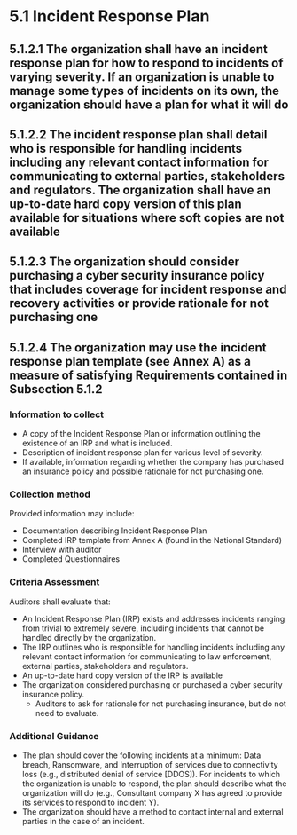 # 5.1 Incident Response Plan

## 5.1.2.1 The organization shall have an incident response plan for how to respond to incidents of varying severity. If an organization is unable to manage some types of incidents on its own, the organization should have a plan for what it will do

## 5.1.2.2 The incident response plan shall detail who is responsible for handling incidents including any relevant contact information for communicating to external parties, stakeholders and regulators. The organization shall have an up-to-date hard copy version of this plan available for situations where soft copies are not available

## 5.1.2.3 The organization should consider purchasing a cyber security insurance policy that includes coverage for incident response and recovery activities or provide rationale for not purchasing one

## 5.1.2.4 The organization may use the incident response plan template (see Annex A) as a measure of satisfying Requirements contained in Subsection 5.1.2

### Information to collect

- A copy of the Incident Response Plan or information outlining the existence of an IRP and what is included.
- Description of incident response plan for various level of severity.
- If available, information regarding whether the company has purchased an insurance policy and possible rationale for not purchasing one.

### Collection method

Provided information may include:

- Documentation describing Incident Response Plan
- Completed IRP template from Annex A (found in the National Standard)
- Interview with auditor
- Completed Questionnaires

### Criteria Assessment

Auditors shall evaluate that:

- An Incident Response Plan (IRP) exists and addresses incidents ranging from trivial to extremely severe, including incidents that cannot be handled directly by the organization.
- The IRP outlines who is responsible for handling incidents including any relevant contact information for communicating to law enforcement, external parties, stakeholders and regulators.
- An up-to-date hard copy version of the IRP is available
- The organization considered purchasing or purchased a cyber security insurance policy.
  - Auditors to ask for rationale for not purchasing insurance, but do not need to evaluate.

### Additional Guidance

- The plan should cover the following incidents at a minimum: Data breach, Ransomware, and Interruption of services due to connectivity loss (e.g., distributed denial of service [DDOS]). For incidents to which the organization is unable to respond, the plan should describe what the organization will do (e.g., Consultant company X has agreed to provide its services to respond to incident Y).
- The organization should have a method to contact internal and external parties in the case of an incident.
